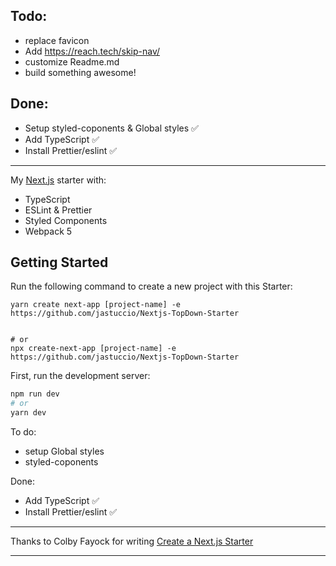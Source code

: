 ## Todo:

- replace favicon
- Add https://reach.tech/skip-nav/
- customize Readme.md
- build something awesome!

## Done:

- Setup styled-coponents & Global styles ✅
- Add TypeScript ✅
- Install Prettier/eslint ✅

---

My [Next.js](https://nextjs.org/) starter with:

- TypeScript
- ESLint & Prettier
- Styled Components
- Webpack 5

## Getting Started

Run the following command to create a new project with this Starter:

```
yarn create next-app [project-name] -e https://github.com/jastuccio/Nextjs-TopDown-Starter


# or
npx create-next-app [project-name] -e https://github.com/jastuccio/Nextjs-TopDown-Starter
```

First, run the development server:

```bash
npm run dev
# or
yarn dev
```

To do:

- setup Global styles
- styled-coponents

Done:

- Add TypeScript ✅
- Install Prettier/eslint ✅

---

Thanks to Colby Fayock for writing [Create a Next.js Starter](https://www.freecodecamp.org/news/how-to-create-a-nextjs-starter-to-easily-bootstrap-a-new-react-app/)

---
